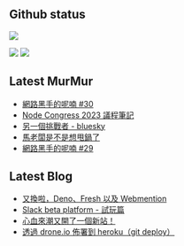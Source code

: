 ## Github status

![](http://github-profile-summary-cards.vercel.app/api/cards/profile-details?username=siygle&theme=default)

![](http://github-profile-summary-cards.vercel.app/api/cards/stats?username=siygle&theme=default)
![](http://github-profile-summary-cards.vercel.app/api/cards/productive-time?username=siygle&theme=default&utcOffset=8)

## Latest MurMur

<!-- CHAT-POST-LIST:START -->
- [網路黑手的呢喃 #30](https://chat.sylee.dev/2023/05/09/網路黑手的呢喃-30)
- [Node Congress 2023 議程筆記](https://chat.sylee.dev/2023/05/01/node-congress-2023-notes)
- [另一個挑戰者 - bluesky](https://chat.sylee.dev/2023/04/30/another-callenger-bluesky)
- [馬老闆是不是想甩鍋了](https://chat.sylee.dev/2023/04/15/maybe-musk-want-to-pass-the-buck)
- [網路黑手的呢喃 #29](https://chat.sylee.dev/2023/04/15/網路黑手的呢喃-29)
<!-- CHAT-POST-LIST:END -->

## Latest Blog

<!-- BLOG-POST-LIST:START -->
- [又換啦，Deno、Fresh 以及 Webmention](https://sylee.dev/blog/2023-04-10-change-again-deno-fresh-webmention)
- [Slack beta platform - 試玩篇](https://sylee.dev/blog/2022-04-09-slack-beta-platform-playground)
- [心血來潮又開了一個新站！](https://sylee.dev/blog/2021-11-25-another-new-website)
- [透過 drone.io 佈署到 heroku（git deploy）](https://sylee.dev/blog/2021-10-06-drone-deploy-to-heroku)
<!-- BLOG-POST-LIST:END -->
